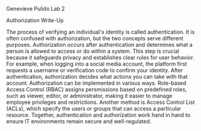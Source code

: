 Genevieve Pulido
Lab 2

Authorization Write-Up

The process of verifying an individual's identity is called authentication. It is often confused with authorization,
but the two concepts serve different purposes. Authorization occurs after authentication and determines what a person is 
allowed to access or do within a system. This step is crucial because it safeguards privacy and establishes clear rules for 
user behavior. For example, when logging into a social media account, the platform first requests a username or verification
code to confirm your identity. After authentication, authorization decides what actions you can take with that account. 
Authorization can be implemented in various ways. Role-based Access Control (RBAC) assigns persmissions based on predefined
roles, such as viewer, editor, or administrator, making it easier to manage employee privileges and restrictions. Another 
method is Access Control List (ACLs), which specify the users or groups that can access a particular resource. Together,
authentication and authorization work hand in hand to ensure IT environments remain secure and well-regulated. 
